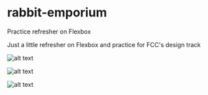 # rabbit-emporium
Practice refresher on Flexbox

Just a little refresher on Flexbox and practice for FCC's design track

![alt text](https://res.cloudinary.com/angelrodriguez/image/upload/v1544839872/title.png)

![alt text](https://res.cloudinary.com/angelrodriguez/image/upload/v1544839872/video.png)

![alt text](https://res.cloudinary.com/angelrodriguez/image/upload/v1544839873/images.png)
